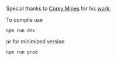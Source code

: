 Special thanks to [Corey Mines](https://dribbble.com/coreymines) for his [work](https://dribbble.com/shots/3667912-Daily-UI-010-Social-Share).

To compile use 
```
npm run dev
```
or for minimized version
```
npm run prod
```